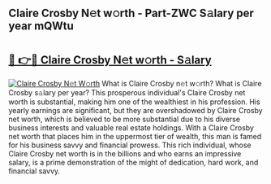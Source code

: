 ## Claire Crosby N𝚎t w𝚘rth - Part-ZWC S𝚊lary per year mQWtu

# <h2><a href="http://gc2aex.nevu.top/?p=Claire+Crosby">🔗 👉🔴 Claire Crosby N𝚎t w𝚘rth - S𝚊lary</a></h2>

[![Claire Crosby N𝚎t W𝚘rth](https://i.imgur.com/Oavwk0R.jpeg)](http://gc2aex.nevu.top/?p=Claire+Crosby)
What is Claire Crosby n𝚎t w𝚘rth? What is Claire Crosby s𝚊lary per year?
This prosperous individual's Claire Crosby net worth is substantial, making him one of the wealthiest in his profession. His yearly earnings are significant, but they are overshadowed by Claire Crosby net worth, which is believed to be more substantial due to his diverse business interests and valuable real estate holdings. With a Claire Crosby net worth that places him in the uppermost tier of wealth, this man is famed for his business savvy and financial prowess. This rich individual, whose Claire Crosby net worth is in the billions and who earns an impressive salary, is a prime demonstration of the might of dedication, hard work, and financial savvy.
